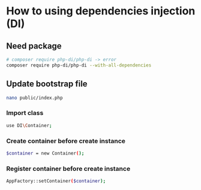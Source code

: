 # How to using dependencies injection (DI)

## Need package

```bash
# composer require php-di/php-di -> error
composer require php-di/php-di --with-all-dependencies
```

## Update bootstrap file

```bash
nano public/index.php
```

### Import class

```bash
use DI\Container;
```

### Create container before create instance

```bash
$container = new Container();
```

### Register container before create instance

```bash
AppFactory::setContainer($container);
```